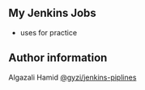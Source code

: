 ## My Jenkins Jobs

- uses for practice 

Author information
------
Algazali Hamid [@gyzi/jenkins-piplines](https://github.com/gyzi/jenkins-piplines)